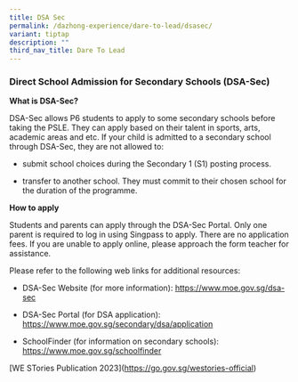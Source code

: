 ```yaml
---
title: DSA Sec
permalink: /dazhong-experience/dare-to-lead/dsasec/
variant: tiptap
description: ""
third_nav_title: Dare To Lead
---
```

<h3><strong>Direct School Admission for Secondary Schools (DSA-Sec)</strong></h3>
<p><strong>What is DSA-Sec?</strong>
</p>
<p>DSA-Sec allows P6 students to apply to some secondary schools before taking
the PSLE. They can apply based on their talent in sports, arts, academic
areas and etc. If your child is admitted to a secondary school through
DSA-Sec, they are not allowed to:</p>
<ul data-tight="true" class="tight">
<li>
<p>submit school choices during the Secondary 1 (S1) posting process.</p>
</li>
<li>
<p>transfer to another school. They must commit to their chosen school for
the duration of the programme.</p>
<p></p>
</li>
</ul>
<p><strong>How to apply</strong>
</p>
<p>Students and parents can apply through the DSA-Sec Portal. Only one parent
is required to log in using Singpass to apply. There are no application
fees. If you are unable to apply online, please approach the form teacher
for assistance.</p>
<p>Please refer to the following web links for additional resources:</p>
<ul data-tight="true" class="tight">
<li>
<p>DSA-Sec Website (for more information): <a href="https://www.moe.gov.sg/dsa-sec" rel="noopener noreferrer nofollow" target="_blank">https://www.moe.gov.sg/dsa-sec</a>
</p>
</li>
<li>
<p>DSA-Sec Portal (for DSA application): <a href="https://www.moe.gov.sg/secondary/dsa/application" rel="noopener noreferrer nofollow" target="_blank">https://www.moe.gov.sg/secondary/dsa/application</a>
</p>
</li>
<li>
<p>SchoolFinder (for information on secondary schools): <a href="https://www.moe.gov.sg/schoolfinder" rel="noopener noreferrer nofollow" target="_blank">https://www.moe.gov.sg/schoolfinder</a>
</p>
</li>
</ul>
<p></p>
<p>[WE STories Publication 2023](<a href="https://go.gov.sg/westories-official" rel="noopener noreferrer nofollow" target="_blank">https://go.gov.sg/westories-official</a>)</p>